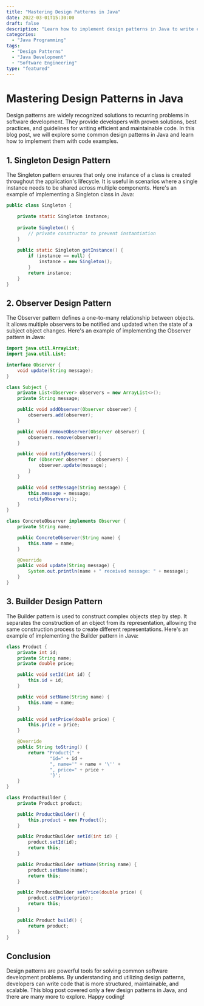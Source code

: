 ```yaml
--- 
title: "Mastering Design Patterns in Java"
date: 2022-03-01T15:30:00
draft: false
description: "Learn how to implement design patterns in Java to write efficient and maintainable code."
categories:
  - "Java Programming"
tags:
  - "Design Patterns"
  - "Java Development"
  - "Software Engineering"
type: "featured"
--- 
```


# Mastering Design Patterns in Java

Design patterns are widely recognized solutions to recurring problems in software development. They provide developers with proven solutions, best practices, and guidelines for writing efficient and maintainable code. In this blog post, we will explore some common design patterns in Java and learn how to implement them with code examples.

## 1. Singleton Design Pattern

The Singleton pattern ensures that only one instance of a class is created throughout the application's lifecycle. It is useful in scenarios where a single instance needs to be shared across multiple components. Here's an example of implementing a Singleton class in Java:

```java
public class Singleton {

    private static Singleton instance;
    
    private Singleton() {
        // private constructor to prevent instantiation
    }
    
    public static Singleton getInstance() {
        if (instance == null) {
            instance = new Singleton();
        }
        return instance;
    }
}
```

## 2. Observer Design Pattern

The Observer pattern defines a one-to-many relationship between objects. It allows multiple observers to be notified and updated when the state of a subject object changes. Here's an example of implementing the Observer pattern in Java:

```java
import java.util.ArrayList;
import java.util.List;

interface Observer {
    void update(String message);
}

class Subject {
    private List<Observer> observers = new ArrayList<>();
    private String message;

    public void addObserver(Observer observer) {
        observers.add(observer);
    }

    public void removeObserver(Observer observer) {
        observers.remove(observer);
    }

    public void notifyObservers() {
        for (Observer observer : observers) {
            observer.update(message);
        }
    }

    public void setMessage(String message) {
        this.message = message;
        notifyObservers();
    }
}

class ConcreteObserver implements Observer {
    private String name;

    public ConcreteObserver(String name) {
        this.name = name;
    }

    @Override
    public void update(String message) {
        System.out.println(name + " received message: " + message);
    }
}
```

## 3. Builder Design Pattern

The Builder pattern is used to construct complex objects step by step. It separates the construction of an object from its representation, allowing the same construction process to create different representations. Here's an example of implementing the Builder pattern in Java:

```java
class Product {
    private int id;
    private String name;
    private double price;

    public void setId(int id) {
        this.id = id;
    }

    public void setName(String name) {
        this.name = name;
    }

    public void setPrice(double price) {
        this.price = price;
    }

    @Override
    public String toString() {
        return "Product{" +
                "id=" + id +
                ", name='" + name + '\'' +
                ", price=" + price +
                '}';
    }
}

class ProductBuilder {
    private Product product;

    public ProductBuilder() {
        this.product = new Product();
    }

    public ProductBuilder setId(int id) {
        product.setId(id);
        return this;
    }

    public ProductBuilder setName(String name) {
        product.setName(name);
        return this;
    }

    public ProductBuilder setPrice(double price) {
        product.setPrice(price);
        return this;
    }

    public Product build() {
        return product;
    }
}
```

## Conclusion

Design patterns are powerful tools for solving common software development problems. By understanding and utilizing design patterns, developers can write code that is more structured, maintainable, and scalable. This blog post covered only a few design patterns in Java, and there are many more to explore. Happy coding!
